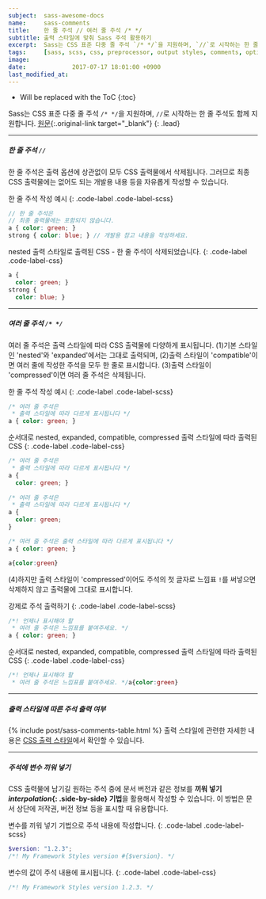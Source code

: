 ```yaml
---
subject:  sass-awesome-docs
name:     sass-comments
title:    한 줄 주석 // 여러 줄 주석 /* */
subtitle: 출력 스타일에 맞춰 Sass 주석 활용하기
excerpt:  Sass는 CSS 표준 다중 줄 주석 `/* */`을 지원하며, `//`로 시작하는 한 줄 주석도 함께 지원합니다.
tags:     [sass, scss, css, preprocessor, output styles, comments, options, variables, 옵션, 주석, 출력, 전처리기, 보간]
image:    
date:             2017-07-17 18:01:00 +0900
last_modified_at: 
---
```


* Will be replaced with the ToC
{:toc}

Sass는 CSS 표준 다중 줄 주석 `/* */`을 지원하며, `//`로 시작하는 한 줄 주석도 함께 지원합니다.
[원문](http://sass-lang.com/documentation/file.SASS_REFERENCE.html#Comments________and_____comments){:.original-link target="_blank"}
{: .lead}


***

##### 한 줄 주석 `//`
한 줄 주석은 출력 옵션에 상관없이 모두 CSS 출력물에서 삭제됩니다. 그러므로 최종 CSS 출력물에는 없어도 되는 개발용 내용 등을 자유롭게 작성할 수 있습니다.

한 줄 주석 작성 예시
{: .code-label .code-label-scss}
~~~ scss
// 한 줄 주석은
// 최종 출력물에는 포함되지 않습니다.
a { color: green; }
strong { color: blue; } // 개발용 참고 내용을 작성하세요.
~~~

nested 출력 스타일로 출력된 CSS - 한 줄 주석이 삭제되었습니다.
{: .code-label .code-label-css}
~~~ css
a {
  color: green; }
strong { 
  color: blue; }
~~~

***

##### 여러 줄 주석 `/* */`
여러 줄 주석은 출력 스타일에 따라 CSS 출력물에 다양하게 표시됩니다.
(1)기본 스타일인 'nested'와 'expanded'에서는 그대로 출력되며, 
(2)출력 스타일이 'compatible'이면 여러 줄에 작성한 주석을 모두 한 줄로 표시합니다.
(3)출력 스타일이 'compressed'이면 여러 줄 주석은 삭제됩니다. 

한 줄 주석 작성 예시
{: .code-label .code-label-scss}
~~~ scss
/* 여러 줄 주석은
 * 출력 스타일에 따라 다르게 표시됩니다 */
a { color: green; }
~~~

순서대로 nested, expanded, compatible, compressed 출력 스타일에 따라 출력된 CSS
{: .code-label .code-label-css}
~~~ css
/* 여러 줄 주석은
 * 출력 스타일에 따라 다르게 표시됩니다 */
a {
  color: green; }
  
/* 여러 줄 주석은
 * 출력 스타일에 따라 다르게 표시됩니다 */
a {
  color: green;
}

/* 여러 줄 주석은 출력 스타일에 따라 다르게 표시됩니다 */
a { color: green; }

a{color:green}
~~~

(4)하지만 출력 스타일이 'compressed'이어도 주석의 첫 글자로 느낌표 `!`를 써넣으면 삭제하지 않고 출력물에 그대로 표시합니다.

강제로 주석 출력하기
{: .code-label .code-label-scss}
~~~ scss
/*! 언제나 표시해야 할
 * 여러 줄 주석은 느낌표를 붙여주세요. */
a { color: green; }
~~~

순서대로 nested, expanded, compatible, compressed 출력 스타일에 따라 출력된 CSS
{: .code-label .code-label-css}
~~~ css
/*! 언제나 표시해야 할
 * 여러 줄 주석은 느낌표를 붙여주세요. */a{color:green}
~~~

***

##### 출력 스타일에 따른 주석 출력 여부
{% include post/sass-comments-table.html %}
출력 스타일에 관련한 자세한 내용은 [CSS 출력 스타일](/ko/blog/sass-css-output-style/)에서 확인할 수 있습니다.

***

##### 주석에 변수 끼워 넣기
CSS 출력물에 남기길 원하는 주석 중에 문서 버전과 같은 정보를 **끼워 넣기 *interpolation*{: .side-by-side} 기법**을 활용해서 작성할 수 있습니다. 
이 방법은 문서 상단에 저작권, 버전 정보 등을 표시할 때 유용합니다.

변수를 끼워 넣기 기법으로 주석 내용에 작성합니다.
{: .code-label .code-label-scss}
~~~ scss
$version: "1.2.3";
/*! My Framework Styles version #{$version}. */
~~~

변수의 값이 주석 내용에 표시됩니다.
{: .code-label .code-label-css}
~~~ css
/*! My Framework Styles version 1.2.3. */
~~~